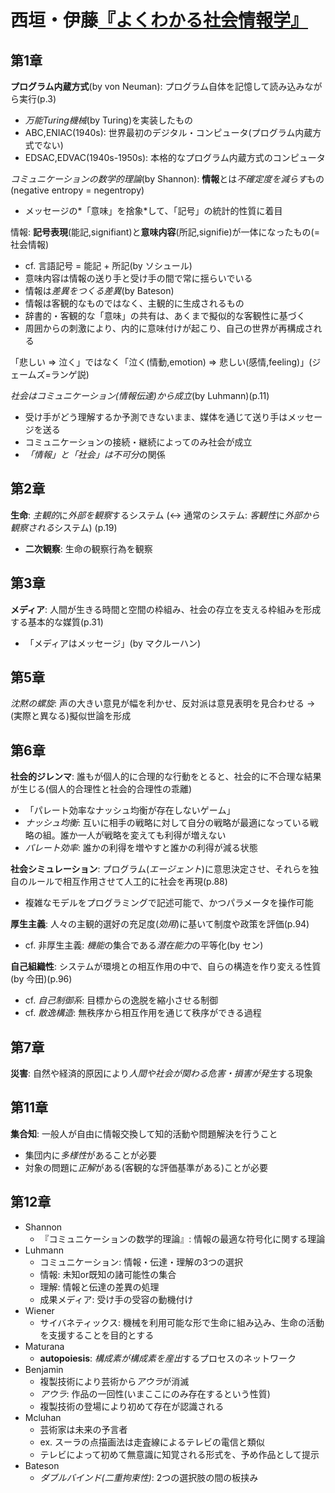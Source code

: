 # 西垣・伊藤[『よくわかる社会情報学』](urn:isbn:4623073599)

## 第1章

**プログラム内蔵方式**(by von Neuman): プログラム自体を記憶して読み込みながら実行(p.3)

- *万能Turing機械*(by Turing)を実装したもの
- ABC,ENIAC(1940s): 世界最初のデジタル・コンピュータ(プログラム内蔵方式でない)
- EDSAC,EDVAC(1940s-1950s): 本格的なプログラム内蔵方式のコンピュータ

*コミュニケーションの数学的理論*(by Shannon): **情報**とは*不確定度を減らす*もの(negative entropy = negentropy)

- メッセージの*「意味」を捨象*して、「記号」の統計的性質に着目

情報: **記号表現**(能記,signifiant)と**意味内容**(所記,signifie)が一体になったもの(= 社会情報)

- cf. 言語記号 = 能記 + 所記(by ソシュール)
- 意味内容は情報の送り手と受け手の間で常に揺らいでいる
- 情報は*差異をつくる差異*(by Bateson)
- 情報は客観的なものではなく、主観的に生成されるもの
- 辞書的・客観的な「意味」の共有は、あくまで擬似的な客観性に基づく
- 周囲からの刺激により、内的に意味付けが起こり、自己の世界が再構成される

「悲しい ⇒ 泣く」ではなく「泣く(情動,emotion) ⇒ 悲しい(感情,feeling)」(ジェームズ=ランゲ説)

*社会はコミュニケーション(情報伝達)から成立*(by Luhmann)(p.11)

- 受け手がどう理解するか予測できないまま、媒体を通じて送り手はメッセージを送る
- コミュニケーションの接続・継続によってのみ社会が成立
- *「情報」と「社会」は不可分*の関係

## 第2章

**生命**: *主観的*に*外部を観察*するシステム (↔ 通常のシステム: *客観性*に*外部から観察される*システム) (p.19)

- **二次観察**: 生命の観察行為を観察

## 第3章

**メディア**: 人間が生きる時間と空間の枠組み、社会の存立を支える枠組みを形成する基本的な媒質(p.31)

- 「メディアはメッセージ」(by マクルーハン)

## 第5章

*沈黙の螺旋*: 声の大きい意見が幅を利かせ、反対派は意見表明を見合わせる → (実際と異なる)擬似世論を形成

## 第6章

**社会的ジレンマ**: 誰もが個人的に合理的な行動をとると、社会的に不合理な結果が生じる(個人的合理性と社会的合理性の乖離)

- 「パレート効率なナッシュ均衡が存在しないゲーム」
- *ナッシュ均衡*: 互いに相手の戦略に対して自分の戦略が最適になっている戦略の組。誰か一人が戦略を変えても利得が増えない
- *パレート効率*: 誰かの利得を増やすと誰かの利得が減る状態

**社会シミュレーション**: プログラム(*エージェント*)に意思決定させ、それらを独自のルールで相互作用させて人工的に社会を再現(p.88)

- 複雑なモデルをプログラミングで記述可能で、かつパラメータを操作可能

**厚生主義**: 人々の主観的選好の充足度(*効用*)に基いて制度や政策を評価(p.94)

- cf. 非厚生主義: *機能*の集合である*潜在能力*の平等化(by セン)

**自己組織性**: システムが環境との相互作用の中で、自らの構造を作り変える性質(by 今田)(p.96)

- cf. *自己制御系*: 目標からの逸脱を縮小させる制御
- cf. *散逸構造*: 無秩序から相互作用を通じて秩序ができる過程

## 第7章

**災害**: 自然や経済的原因により*人間や社会が関わる危害・損害が発生*する現象

## 第11章

**集合知**: 一般人が自由に情報交換して知的活動や問題解決を行うこと

- 集団内に*多様性*があることが必要
- 対象の問題に*正解*がある(客観的な評価基準がある)ことが必要

## 第12章

- Shannon
	- 『コミュニケーションの数学的理論』: 情報の最適な符号化に関する理論
- Luhmann
	- コミュニケーション: 情報・伝達・理解の3つの選択
	- 情報: 未知or既知の諸可能性の集合
	- 理解: 情報と伝達の差異の処理
	- 成果メディア: 受け手の受容の動機付け
- Wiener
	- サイバネティックス: 機械を利用可能な形で生命に組み込み、生命の活動を支援することを目的とする
- Maturana
	- **autopoiesis**: *構成素が構成素を産出*するプロセスのネットワーク
- Benjamin
	- 複製技術により芸術から*アウラ*が消滅
	- *アウラ*: 作品の一回性(いまここにのみ存在するという性質)
	- 複製技術の登場により初めて存在が認識される
- Mcluhan
	- 芸術家は未来の予言者
	- ex. スーラの点描画法は走査線によるテレビの電信と類似
	- テレビによって初めて無意識に知覚される形式を、予め作品として提示
- Bateson
	- *ダブルバインド(二重拘束性)*: 2つの選択肢の間の板挟み
